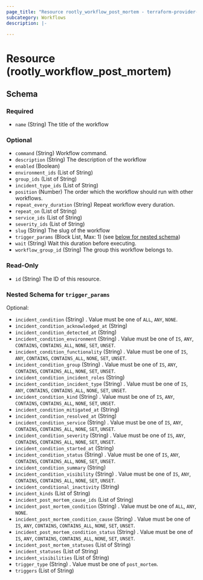 ```yaml
---
page_title: "Resource rootly_workflow_post_mortem - terraform-provider-rootly"
subcategory: Workflows
description: |-
    
---
```


# Resource (rootly_workflow_post_mortem)



<!-- schema generated by tfplugindocs -->
## Schema

### Required

- `name` (String) The title of the workflow

### Optional

- `command` (String) Workflow command.
- `description` (String) The description of the workflow
- `enabled` (Boolean)
- `environment_ids` (List of String)
- `group_ids` (List of String)
- `incident_type_ids` (List of String)
- `position` (Number) The order which the workflow should run with other workflows.
- `repeat_every_duration` (String) Repeat workflow every duration.
- `repeat_on` (List of String)
- `service_ids` (List of String)
- `severity_ids` (List of String)
- `slug` (String) The slug of the workflow
- `trigger_params` (Block List, Max: 1) (see [below for nested schema](#nestedblock--trigger_params))
- `wait` (String) Wait this duration before executing.
- `workflow_group_id` (String) The group this workflow belongs to.

### Read-Only

- `id` (String) The ID of this resource.

<a id="nestedblock--trigger_params"></a>
### Nested Schema for `trigger_params`

Optional:

- `incident_condition` (String) . Value must be one of `ALL`, `ANY`, `NONE`.
- `incident_condition_acknowledged_at` (String)
- `incident_condition_detected_at` (String)
- `incident_condition_environment` (String) . Value must be one of `IS`, `ANY`, `CONTAINS`, `CONTAINS_ALL`, `NONE`, `SET`, `UNSET`.
- `incident_condition_functionality` (String) . Value must be one of `IS`, `ANY`, `CONTAINS`, `CONTAINS_ALL`, `NONE`, `SET`, `UNSET`.
- `incident_condition_group` (String) . Value must be one of `IS`, `ANY`, `CONTAINS`, `CONTAINS_ALL`, `NONE`, `SET`, `UNSET`.
- `incident_condition_incident_roles` (String)
- `incident_condition_incident_type` (String) . Value must be one of `IS`, `ANY`, `CONTAINS`, `CONTAINS_ALL`, `NONE`, `SET`, `UNSET`.
- `incident_condition_kind` (String) . Value must be one of `IS`, `ANY`, `CONTAINS`, `CONTAINS_ALL`, `NONE`, `SET`, `UNSET`.
- `incident_condition_mitigated_at` (String)
- `incident_condition_resolved_at` (String)
- `incident_condition_service` (String) . Value must be one of `IS`, `ANY`, `CONTAINS`, `CONTAINS_ALL`, `NONE`, `SET`, `UNSET`.
- `incident_condition_severity` (String) . Value must be one of `IS`, `ANY`, `CONTAINS`, `CONTAINS_ALL`, `NONE`, `SET`, `UNSET`.
- `incident_condition_started_at` (String)
- `incident_condition_status` (String) . Value must be one of `IS`, `ANY`, `CONTAINS`, `CONTAINS_ALL`, `NONE`, `SET`, `UNSET`.
- `incident_condition_summary` (String)
- `incident_condition_visibility` (String) . Value must be one of `IS`, `ANY`, `CONTAINS`, `CONTAINS_ALL`, `NONE`, `SET`, `UNSET`.
- `incident_conditional_inactivity` (String)
- `incident_kinds` (List of String)
- `incident_post_mortem_cause_ids` (List of String)
- `incident_post_mortem_condition` (String) . Value must be one of `ALL`, `ANY`, `NONE`.
- `incident_post_mortem_condition_cause` (String) . Value must be one of `IS`, `ANY`, `CONTAINS`, `CONTAINS_ALL`, `NONE`, `SET`, `UNSET`.
- `incident_post_mortem_condition_status` (String) . Value must be one of `IS`, `ANY`, `CONTAINS`, `CONTAINS_ALL`, `NONE`, `SET`, `UNSET`.
- `incident_post_mortem_statuses` (List of String)
- `incident_statuses` (List of String)
- `incident_visibilities` (List of String)
- `trigger_type` (String) . Value must be one of `post_mortem`.
- `triggers` (List of String)
